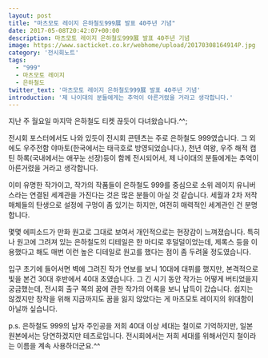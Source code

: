 ```yaml
---
layout: post
title: "마츠모토 레이지 은하철도999展 발표 40주년 기념"
date: 2017-05-08T20:42:07+00:00
description: 마츠모토 레이지 은하철도999展 발표 40주년 기념
image: https://www.sacticket.co.kr/webhome/upload/20170308164914P.jpg
category: '전시회노트'  
tags: 
  - "999"
  - 마츠모토 레이지
  - 은하철도
twitter_text: '마츠모토 레이지 은하철도999展 발표 40주년 기념'
introduction: '제 나이대의 분들에게는 추억이 아른거렸을 거라고 생각합니다.'
---
```


지난 주 월요일 마지막 은하철도 티켓 끊듯이 다녀왔습니다.^^;

전시회 포스터에서도 나와 있듯이 전시회 콘텐츠는 주로 은하철도 999였습니다. 그 외에도 우주전함 야마토(한국에서는 태극호로 방영되었습니다.), 천년 여왕, 우주 해적 캡틴 하록(국내에서는 애꾸눈 선장)등이 함께 전시되어서, 제 나이대의 분들에게는 추억이 아른거렸을 거라고 생각합니다.

이미 유명한 작가이고, 작가의 작품들이 은하철도 999를 중심으로 소위 레이지 유니버스라는 연결된 세계관을 가진다는 것은 많은 분들이 아실 것 같습니다. 세월과 2차 저작 매체들의 탄생으로 설정에 구멍이 좀 있기는 하지만, 여전히 매력적인 세계관인 건 분명합니다.

몇몇 에피소드가 만화 원고로 그대로 보여서 개인적으로는 현장감이 느껴졌습니다. 특히나 원고에 그려져 있는 은하철도의 디테일은 한 마디로 후덜덜이었는데, 제록스 등을 이용했다고 해도 매번 이런 높은 디테일로 원고를 했다는 점이 좀 두려울 정도였습니다.

입구 초기에 들어서면 벽에 그려진 작가 연보를 보니 10대에 대뷔를 했지만, 본격적으로 빛을 본건 30대 후반에서 40대 초였습니다. 그 긴 시기 동안 작가는 어떻게 버티었을지 궁금했는데, 전시회 출구 쪽의 꿈에 관한 작가의 어록을 보니 납득이 갔습니다. 쉽지는 않겠지만 창작을 위해 지금까지도 꿈을 잃지 않았다는 게 마츠모토 레이지의 위대함이 아닐까 싶습니다.

p.s. 은하철도 999의 남자 주인공을 저희 40대 이상 세대는 철이로 기억하지만, 일본 원본에서는 당연하겠지만 테츠로입니다. 전시회에서는 저희 세대를 위해서인지 철이라는 이름을 계속 사용하더군요.^^